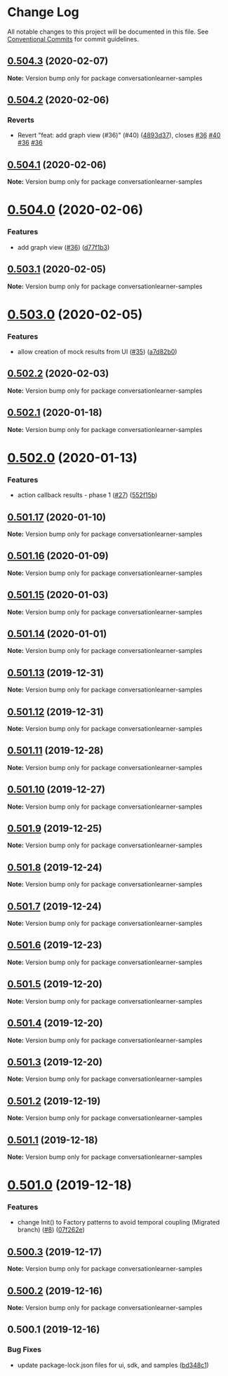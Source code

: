# Change Log

All notable changes to this project will be documented in this file.
See [Conventional Commits](https://conventionalcommits.org) for commit guidelines.

## [0.504.3](https://github.com/microsoft/conversationlearner/compare/v0.504.2...v0.504.3) (2020-02-07)

**Note:** Version bump only for package conversationlearner-samples





## [0.504.2](https://github.com/microsoft/conversationlearner/compare/v0.504.1...v0.504.2) (2020-02-06)


### Reverts

* Revert "feat: add graph view (#36)" (#40) ([4893d37](https://github.com/microsoft/conversationlearner/commit/4893d37b689c80bca967756aa365836ed9cae795)), closes [#36](https://github.com/microsoft/conversationlearner/issues/36) [#40](https://github.com/microsoft/conversationlearner/issues/40) [#36](https://github.com/microsoft/conversationlearner/issues/36) [#36](https://github.com/microsoft/conversationlearner/issues/36)





## [0.504.1](https://github.com/microsoft/conversationlearner/compare/v0.504.0...v0.504.1) (2020-02-06)

**Note:** Version bump only for package conversationlearner-samples





# [0.504.0](https://github.com/microsoft/conversationlearner/compare/v0.503.1...v0.504.0) (2020-02-06)


### Features

* add graph view ([#36](https://github.com/microsoft/conversationlearner/issues/36)) ([d77f1b3](https://github.com/microsoft/conversationlearner/commit/d77f1b34ec65479694fcf7556b4edb8ded12aa0b))





## [0.503.1](https://github.com/microsoft/conversationlearner/compare/v0.503.0...v0.503.1) (2020-02-05)

**Note:** Version bump only for package conversationlearner-samples





# [0.503.0](https://github.com/microsoft/conversationlearner/compare/v0.502.2...v0.503.0) (2020-02-05)


### Features

* allow creation of mock results from UI ([#35](https://github.com/microsoft/conversationlearner/issues/35)) ([a7d82b0](https://github.com/microsoft/conversationlearner/commit/a7d82b03e36fbdf03ba9993a2751dc4127a7a88d))





## [0.502.2](https://github.com/microsoft/conversationlearner/compare/v0.502.1...v0.502.2) (2020-02-03)

**Note:** Version bump only for package conversationlearner-samples





## [0.502.1](https://github.com/microsoft/conversationlearner/compare/v0.502.0...v0.502.1) (2020-01-18)

**Note:** Version bump only for package conversationlearner-samples





# [0.502.0](https://github.com/microsoft/conversationlearner/compare/v0.501.17...v0.502.0) (2020-01-13)


### Features

* action callback results - phase 1 ([#27](https://github.com/microsoft/conversationlearner/issues/27)) ([552f15b](https://github.com/microsoft/conversationlearner/commit/552f15b971caac78f0b9adf4e712874826e2e9d2))





## [0.501.17](https://github.com/microsoft/conversationlearner/compare/v0.501.16...v0.501.17) (2020-01-10)

**Note:** Version bump only for package conversationlearner-samples





## [0.501.16](https://github.com/microsoft/conversationlearner/compare/v0.501.15...v0.501.16) (2020-01-09)

**Note:** Version bump only for package conversationlearner-samples





## [0.501.15](https://github.com/microsoft/conversationlearner/compare/v0.501.14...v0.501.15) (2020-01-03)

**Note:** Version bump only for package conversationlearner-samples





## [0.501.14](https://github.com/microsoft/conversationlearner/compare/v0.501.13...v0.501.14) (2020-01-01)

**Note:** Version bump only for package conversationlearner-samples





## [0.501.13](https://github.com/microsoft/conversationlearner/compare/v0.501.12...v0.501.13) (2019-12-31)

**Note:** Version bump only for package conversationlearner-samples





## [0.501.12](https://github.com/microsoft/conversationlearner/compare/v0.501.11...v0.501.12) (2019-12-31)

**Note:** Version bump only for package conversationlearner-samples





## [0.501.11](https://github.com/microsoft/conversationlearner/compare/v0.501.10...v0.501.11) (2019-12-28)

**Note:** Version bump only for package conversationlearner-samples





## [0.501.10](https://github.com/microsoft/conversationlearner/compare/v0.501.9...v0.501.10) (2019-12-27)

**Note:** Version bump only for package conversationlearner-samples





## [0.501.9](https://github.com/microsoft/conversationlearner/compare/v0.501.8...v0.501.9) (2019-12-25)

**Note:** Version bump only for package conversationlearner-samples





## [0.501.8](https://github.com/microsoft/conversationlearner/compare/v0.501.7...v0.501.8) (2019-12-24)

**Note:** Version bump only for package conversationlearner-samples





## [0.501.7](https://github.com/microsoft/conversationlearner/compare/v0.501.6...v0.501.7) (2019-12-24)

**Note:** Version bump only for package conversationlearner-samples





## [0.501.6](https://github.com/microsoft/conversationlearner/compare/v0.501.5...v0.501.6) (2019-12-23)

**Note:** Version bump only for package conversationlearner-samples





## [0.501.5](https://github.com/microsoft/conversationlearner/compare/v0.501.4...v0.501.5) (2019-12-20)

**Note:** Version bump only for package conversationlearner-samples





## [0.501.4](https://github.com/microsoft/conversationlearner/compare/v0.501.3...v0.501.4) (2019-12-20)

**Note:** Version bump only for package conversationlearner-samples





## [0.501.3](https://github.com/microsoft/conversationlearner/compare/v0.501.2...v0.501.3) (2019-12-20)

**Note:** Version bump only for package conversationlearner-samples





## [0.501.2](https://github.com/microsoft/conversationlearner/compare/v0.501.1...v0.501.2) (2019-12-19)

**Note:** Version bump only for package conversationlearner-samples





## [0.501.1](https://github.com/microsoft/conversationlearner/compare/v0.501.0...v0.501.1) (2019-12-18)

**Note:** Version bump only for package conversationlearner-samples





# [0.501.0](https://github.com/microsoft/conversationlearner/compare/v0.500.3...v0.501.0) (2019-12-18)


### Features

* change Init() to Factory patterns to avoid temporal coupling (Migrated branch) ([#8](https://github.com/microsoft/conversationlearner/issues/8)) ([07f262e](https://github.com/microsoft/conversationlearner/commit/07f262ec40d51eeddbf2738efcf5bb0896b4505c))





## [0.500.3](https://github.com/microsoft/conversationlearner/compare/v0.500.2...v0.500.3) (2019-12-17)

**Note:** Version bump only for package conversationlearner-samples





## [0.500.2](https://github.com/microsoft/conversationlearner/compare/v0.500.1...v0.500.2) (2019-12-16)

**Note:** Version bump only for package conversationlearner-samples





## 0.500.1 (2019-12-16)


### Bug Fixes

* update package-lock.json files for ui, sdk, and samples ([bd348c1](https://github.com/microsoft/conversationlearner/commit/bd348c1553298ef0cd4b19b01ceb1ba2e7c2ed26))
